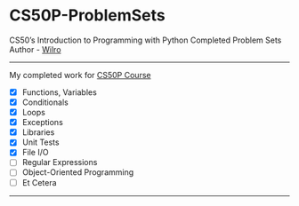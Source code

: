 # CS50P-ProblemSets
CS50’s Introduction to Programming with Python Completed Problem Sets  
Author - [Wilro](https://github.com/SciWilro)

---
My completed work for [CS50P Course](https://www.edx.org/course/cs50s-introduction-to-programming-with-python)

- [x] Functions, Variables
- [x] Conditionals
- [x] Loops
- [x] Exceptions
- [x] Libraries
- [x] Unit Tests
- [x] File I/O
- [ ] Regular Expressions
- [ ] Object-Oriented Programming
- [ ] Et Cetera
---